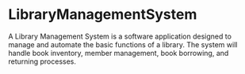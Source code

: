 # LibraryManagementSystem
A Library Management System is a software application designed to manage and automate the basic functions of a library. The system will handle book inventory, member management, book borrowing, and returning processes.
